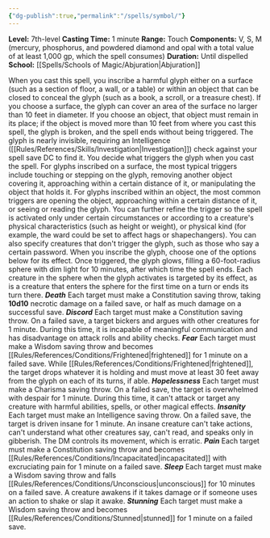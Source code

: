 ```yaml
---
{"dg-publish":true,"permalink":"/spells/symbol/"}
---
```


**Level:** 7th-level
**Casting Time:** 1 minute
**Range:** Touch
**Components:** V, S, M (mercury, phosphorus, and powdered diamond and opal with a total value of at least 1,000 gp, which the spell consumes)
**Duration:** Until dispelled
**School:** [[Spells/Schools of Magic/Abjuration\|Abjuration]]

When you cast this spell, you inscribe a harmful glyph either on a surface (such as a section of floor, a wall, or a table) or within an object that can be closed to conceal the glyph (such as a book, a scroll, or a treasure chest). If you choose a surface, the glyph can cover an area of the surface no larger than 10 feet in diameter. If you choose an object, that object must remain in its place; if the object is moved more than 10 feet from where you cast this spell, the glyph is broken, and the spell ends without being triggered.
The glyph is nearly invisible, requiring an Intelligence ([[Rules/References/Skills/Investigation\|Investigation]]) check against your spell save DC to find it.
You decide what triggers the glyph when you cast the spell. For glyphs inscribed on a surface, the most typical triggers include touching or stepping on the glyph, removing another object covering it, approaching within a certain distance of it, or manipulating the object that holds it. For glyphs inscribed within an object, the most common triggers are opening the object, approaching within a certain distance of it, or seeing or reading the glyph.
You can further refine the trigger so the spell is activated only under certain circumstances or according to a creature's physical characteristics (such as height or weight), or physical kind (for example, the ward could be set to affect hags or shapechangers). You can also specify creatures that don't trigger the glyph, such as those who say a certain password.
When you inscribe the glyph, choose one of the options below for its effect. Once triggered, the glyph glows, filling a 60-foot-radius sphere with dim light for 10 minutes, after which time the spell ends. Each creature in the sphere when the glyph activates is targeted by its effect, as is a creature that enters the sphere for the first time on a turn or ends its turn there.
**_Death_**
Each target must make a Constitution saving throw, taking **10d10** necrotic damage on a failed save, or half as much damage on a successful save.
**_Discord_**
Each target must make a Constitution saving throw. On a failed save, a target bickers and argues with other creatures for 1 minute. During this time, it is incapable of meaningful communication and has disadvantage on attack rolls and ability checks.
**_Fear_**
Each target must make a Wisdom saving throw and becomes [[Rules/References/Conditions/Frightened\|frightened]] for 1 minute on a failed save. While [[Rules/References/Conditions/Frightened\|frightened]], the target drops whatever it is holding and must move at least 30 feet away from the glyph on each of its turns, if able.
**_Hopelessness_**
Each target must make a Charisma saving throw. On a failed save, the target is overwhelmed with despair for 1 minute. During this time, it can't attack or target any creature with harmful abilities, spells, or other magical effects.
**_Insanity_**
Each target must make an Intelligence saving throw. On a failed save, the target is driven insane for 1 minute. An insane creature can't take actions, can't understand what other creatures say, can't read, and speaks only in gibberish. The DM controls its movement, which is erratic.
**_Pain_**
Each target must make a Constitution saving throw and becomes [[Rules/References/Conditions/Incapacitated\|incapacitated]] with excruciating pain for 1 minute on a failed save.
**_Sleep_**
Each target must make a Wisdom saving throw and falls [[Rules/References/Conditions/Unconscious\|unconscious]] for 10 minutes on a failed save. A creature awakens if it takes damage or if someone uses an action to shake or slap it awake.
**_Stunning_**
Each target must make a Wisdom saving throw and becomes [[Rules/References/Conditions/Stunned\|stunned]] for 1 minute on a failed save.